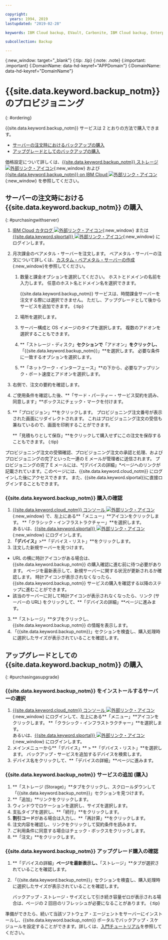 ```yaml
---

copyright:
  years: 1994, 2019
lastupdated: "2019-02-28"

keywords: IBM Cloud backup, EVault, Carbonite, IBM Cloud backup, Enterprise backup

subcollection: Backup

---
```

{:new_window: target="_blank"}
{:tip: .tip}
{:note: .note}
{:important: .important}
{:DomainName: data-hd-keyref="APPDomain"}
{:DomainName: data-hd-keyref="DomainName"}

# {{site.data.keyword.backup_notm}} のプロビジョニング
{: #ordering}

{{site.data.keyword.backup_notm}} サービスは 2 とおりの方法で購入できます。

- [サーバーの注文時におけるバックアップの購入](#purchasingwithserver)
- [アップグレードとしてのバックアップの購入](#purchasingasupgrade)

価格設定について詳しくは、[{{site.data.keyword.backup_notm}} ストレージ ![外部リンク・アイコン](../../icons/launch-glyph.svg "外部リンク・アイコン")](https://www.ibm.com/cloud/backup-and-restore){:new_window} および [{{site.data.keyword.backup_notm}} on IBM Cloud ![外部リンク・アイコン](../../icons/launch-glyph.svg "外部リンク・アイコン")](https://www.ibm.com/cloud/backup/pricing){:new_window} を参照してください。

## サーバーの注文時における {{site.data.keyword.backup_notm}} の購入
{: #purchasingwithserver}

1. [IBM Cloud カタログ ![外部リンク・アイコン](../../icons/launch-glyph.svg "外部リンク・アイコン")](https://{DomainName}/catalog){:new_window} または [{{site.data.keyword.slportal}} ![外部リンク・アイコン](../../icons/launch-glyph.svg "外部リンク・アイコン")](https://control.softlayer.com/){:new_window} にログインします。
2. 月次課金のベアメタル・サーバーを注文します。 ベアメタル・サーバーの注文について詳しくは、[カスタム・ベアメタル・サーバーの作成](/docs/bare-metal?topic=bare-metal-ordering-baremetal-server#ordering-baremetal-server){:new_window}を参照してください。
   1. 数量と課金オプションを選択してください。 ホストとドメインの名前を入力します。 任意のホスト名とドメイン名を選択できます。

      {{site.data.keyword.backup_notm}} サービスは、時間課金サーバーを注文する際には選択できません。 ただし、アップグレードとして後からサービスを追加できます。
      {:tip}
   2. 場所を選択します。
   3. サーバー構成と OS イメージのタイプを選択します。 複数のアドオンを選択することもできます。
   4. **「ストレージ・ディスク」**セクションで**「アドオン」**をクリックし、**「{{site.data.keyword.backup_notm}}」**を選択します。 必要な条件に一致するオプションを選択します。
   5. **「ネットワーク・インターフェース」**の下から、必要なアップリンク・ポート速度とアドオンを選択します。
3. 右側で、注文の要約を確認します。
4. ご使用条件を確認した後、**「サード・パーティー・サービス契約を読み、同意します」**ボックスにチェック・マークを付けます。
5. **「プロビジョン」**をクリックします。 プロビジョニング注文番号が表示された画面にリダイレクトされます。 これはプロビジョニング注文の受信も兼ねているので、画面を印刷することができます。

   **「見積もりとして保存」**をクリックして購入せずにこの注文を保存することもできます。
   {:tip}

プロビジョニング注文の受領確認、プロビジョニング注文の承認と処理、およびプロビジョニングの完了といった一連の E メールが管理者に送信されます。 プロビジョニングの完了 E メールには、*[デバイスの詳細」*ページへのリンクが記載されています。このページには、{{site.data.keyword.cloud_notm}} にログインした後にアクセスできます。 また、{{site.data.keyword.slportal}}に直接ログインすることもできます。

### {{site.data.keyword.backup_notm}} 購入の確認
1. [{{site.data.keyword.cloud_notm}} コンソール ![外部リンク・アイコン](../../icons/launch-glyph.svg "外部リンク・アイコン")](https://{DomainName}){:new_window} で、左上にある**「メニュー」**アイコンをクリックします。 **「クラシック・インフラストラクチャー」**を選択します。</br>
   あるいは、[{{site.data.keyword.slportal}} ![外部リンク・アイコン](../../icons/launch-glyph.svg "外部リンク・アイコン")](https://control.softlayer.com/){:new_window} にログインします。
2. **「デバイス」**>**「デバイス・リスト」**をクリックします。
2. 注文した新規サーバーを見つけます。
  - URL の横に時計アイコンがある場合は、{{site.data.keyword.backup_notm}} の購入確認に進む前に待つ必要があります。 ページを最新表示して、新規サーバーに関する状況が更新されるか確認します。 時計アイコンが表示されなくなったら、{{site.data.keyword.backup_notm}} サービスの購入を確認する以降のステップに進むことができます。
  - 該当のサーバーに対して時計アイコンが表示されなくなったら、リンク (サーバーの URL) をクリックして、**「デバイスの詳細」**ページに進みます。
3. **「ストレージ」**タブをクリックし、{{site.data.keyword.backup_notm}} の情報を表示します。
4. 「{{site.data.keyword.backup_notm}}」セクションを検査し、購入処理時に選択したサイズが表示されていることを確認します。

## アップグレードとしての {{site.data.keyword.backup_notm}} の購入
{: #purchasingasupgrade}

### {{site.data.keyword.backup_notm}} をインストールするサーバーの選択

1. [{{site.data.keyword.cloud_notm}} コンソール ![外部リンク・アイコン](../../icons/launch-glyph.svg "外部リンク・アイコン")](https://{DomainName}){:new_window} にログインして、左上にある**「メニュー」**アイコンをクリックします。 **「クラシック・インフラストラクチャー」**を選択します。</br>
   あるいは、[{{site.data.keyword.slportal}} ![外部リンク・アイコン](../../icons/launch-glyph.svg "外部リンク・アイコン")](https://control.softlayer.com/){:new_window} にログインします。
2. メインメニューから**「デバイス」** > **「デバイス・リスト」**を選択します。 バックアップ・サービスを追加するデバイスを検索します。
3. デバイス名をクリックして、**「デバイスの詳細」**ページに進みます。

### {{site.data.keyword.backup_notm}} サービスの追加 (購入)
1. **「ストレージ (Storage)」**タブをクリックし、スクロールダウンして「{{site.data.keyword.backup_notm}}」セクションを見つけます。
2. **「追加」**リンクをクリックします。
3. ウィンドウでロケーションを選択し、サイズを選択します。
4. 支払タイプを選択し、**「続行」**をクリックします。
5. **割引コード**がある場合は入力し、**「再計算」**をクリックします。
6. 注文内容を確認し、リンクをクリックして契約条件を読みます。
7. ご利用条件に同意する場合はチェック・ボックスをクリックします。
7. **「注文」**をクリックします。

### {{site.data.keyword.backup_notm}} アップグレード購入の確認
1. **「デバイスの詳細」**ページを最新表示し、**「ストレージ」**タブが選択されていることを確認します。
2. 「{{site.data.keyword.backup_notm}}」セクションを検査し、購入処理時に選択したサイズが表示されていることを確認します。

   バックアップ・ストレージ・サイズとして引き続き容量ゼロが表示される場合は、ページの 2 回目のリフレッシュが必要になることがあります。
   {:tip}

準備ができたら、続いて当該ソフトウェア・エージェントをサーバーにインストールし、{{site.data.keyword.backup_notm}} ポータルでバックアップ・スケジュールを設定することができます。詳しくは、[入門チュートリアル](/docs/infrastructure/Backup?topic=Backup-getting-started#getting-started)を参照してください。
